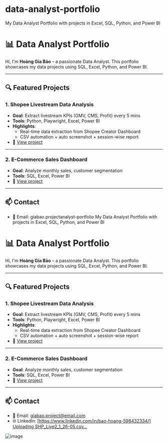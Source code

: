 # data-analyst-portfolio
My Data Analyst Portfolio with projects in Excel, SQL, Python, and Power BI
# 📊 Data Analyst Portfolio

Hi, I'm **Hoàng Gia Bảo** – a passionate Data Analyst. This portfolio showcases my data projects using SQL, Excel, Python, and Power BI.

---

## 🔍 Featured Projects

### 1. Shopee Livestream Data Analysis
- **Goal**: Extract livestream KPIs (GMV, CMS, Profit) every 5 mins
- **Tools**: Python, Playwright, Excel, Power BI
- **Highlights**:
  - Real-time data extraction from Shopee Creator Dashboard
  - CSV automation + auto screenshot + session-wise report
- 🔗 [View project](https://github.com/yourusername/shopee-livestream-analysis)

---

### 2. E-Commerce Sales Dashboard
- **Goal**: Analyze monthly sales, customer segmentation
- **Tools**: SQL, Excel, Power BI
- 🔗 [View project](link)

---

## 📫 Contact
- 📧 Email: giabao.projectanalyst-portfolio
My Data Analyst Portfolio with projects in Excel, SQL, Python, and Power BI
# 📊 Data Analyst Portfolio

Hi, I'm **Hoàng Gia Bảo** – a passionate Data Analyst. This portfolio showcases my data projects using SQL, Excel, Python, and Power BI.

---

## 🔍 Featured Projects

### 1. Shopee Livestream Data Analysis
- **Goal**: Extract livestream KPIs (GMV, CMS, Profit) every 5 mins
- **Tools**: Python, Playwright, Excel, Power BI
- **Highlights**:
  - Real-time data extraction from Shopee Creator Dashboard
  - CSV automation + auto screenshot + session-wise report
- 🔗 [View project](https://github.com/yourusername/shopee-livestream-analysis)

---

### 2. E-Commerce Sales Dashboard
- **Goal**: Analyze monthly sales, customer segmentation
- **Tools**: SQL, Excel, Power BI
- 🔗 [View project](link)

---

## 📫 Contact
- 📧 Email: giabao.project@email.com
- 🌐 LinkedIn: [https://www.linkedin.com/in/bao-hoang-598432334/]
[Uploading SHP_Live2_1_26-05.csv…]()

![image](https://github.com/user-attachments/assets/978051c2-69c6-4fe3-9e66-52087e2c67a7)

